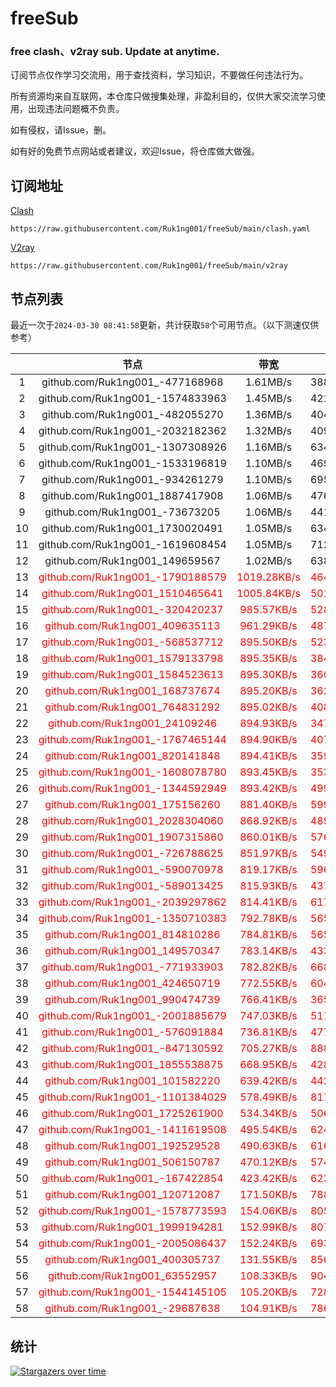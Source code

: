 # freeSub
### free clash、v2ray sub. Update at anytime.

订阅节点仅作学习交流用，用于查找资料，学习知识，不要做任何违法行为。

所有资源均来自互联网，本仓库只做搜集处理，非盈利目的，仅供大家交流学习使用，出现违法问题概不负责。

如有侵权，请Issue，删。

如有好的免费节点网站或者建议，欢迎Issue，将仓库做大做强。

## 订阅地址
[Clash](https://raw.githubusercontent.com/Ruk1ng001/freeSub/main/clash.yaml)
```
https://raw.githubusercontent.com/Ruk1ng001/freeSub/main/clash.yaml
```
[V2ray](https://raw.githubusercontent.com/Ruk1ng001/freeSub/main/v2ray)
```
https://raw.githubusercontent.com/Ruk1ng001/freeSub/main/v2ray
```

## 节点列表

最近一次于`2024-03-30 08:41:58`更新，共计获取`58`个可用节点。（以下测速仅供参考）

|  | 节点 | 带宽 | 延迟 |
|:-:|:--:|:--:|:--:|
 | 1 | github.com/Ruk1ng001_-477168968 | 1.61MB/s | 388.00ms |
 | 2 | github.com/Ruk1ng001_-1574833963 | 1.45MB/s | 421.00ms |
 | 3 | github.com/Ruk1ng001_-482055270 | 1.36MB/s | 404.00ms |
 | 4 | github.com/Ruk1ng001_-2032182362 | 1.32MB/s | 409.00ms |
 | 5 | github.com/Ruk1ng001_-1307308926 | 1.16MB/s | 634.00ms |
 | 6 | github.com/Ruk1ng001_-1533196819 | 1.10MB/s | 469.00ms |
 | 7 | github.com/Ruk1ng001_-934261279 | 1.10MB/s | 695.00ms |
 | 8 | github.com/Ruk1ng001_1887417908 | 1.06MB/s | 476.00ms |
 | 9 | github.com/Ruk1ng001_-73673205 | 1.06MB/s | 441.00ms |
 | 10 | github.com/Ruk1ng001_1730020491 | 1.05MB/s | 634.00ms |
 | 11 | github.com/Ruk1ng001_-1619608454 | 1.05MB/s | 712.00ms |
 | 12 | github.com/Ruk1ng001_149659567 | 1.02MB/s | 638.00ms |
 | 13 | <font color=red>github.com/Ruk1ng001_-1790188579</font> | <font color=red>1019.28KB/s</font> | <font color=red>464.00ms</font> |
 | 14 | <font color=red>github.com/Ruk1ng001_1510465641</font> | <font color=red>1005.84KB/s</font> | <font color=red>501.00ms</font> |
 | 15 | <font color=red>github.com/Ruk1ng001_-320420237</font> | <font color=red>985.57KB/s</font> | <font color=red>528.00ms</font> |
 | 16 | <font color=red>github.com/Ruk1ng001_409635113</font> | <font color=red>961.29KB/s</font> | <font color=red>487.00ms</font> |
 | 17 | <font color=red>github.com/Ruk1ng001_-568537712</font> | <font color=red>895.50KB/s</font> | <font color=red>523.00ms</font> |
 | 18 | <font color=red>github.com/Ruk1ng001_1579133798</font> | <font color=red>895.35KB/s</font> | <font color=red>384.00ms</font> |
 | 19 | <font color=red>github.com/Ruk1ng001_1584523613</font> | <font color=red>895.30KB/s</font> | <font color=red>360.00ms</font> |
 | 20 | <font color=red>github.com/Ruk1ng001_168737674</font> | <font color=red>895.20KB/s</font> | <font color=red>362.00ms</font> |
 | 21 | <font color=red>github.com/Ruk1ng001_764831292</font> | <font color=red>895.02KB/s</font> | <font color=red>408.00ms</font> |
 | 22 | <font color=red>github.com/Ruk1ng001_24109246</font> | <font color=red>894.93KB/s</font> | <font color=red>347.00ms</font> |
 | 23 | <font color=red>github.com/Ruk1ng001_-1767465144</font> | <font color=red>894.90KB/s</font> | <font color=red>407.00ms</font> |
 | 24 | <font color=red>github.com/Ruk1ng001_820141848</font> | <font color=red>894.41KB/s</font> | <font color=red>359.00ms</font> |
 | 25 | <font color=red>github.com/Ruk1ng001_-1608078780</font> | <font color=red>893.45KB/s</font> | <font color=red>353.00ms</font> |
 | 26 | <font color=red>github.com/Ruk1ng001_-1344592949</font> | <font color=red>893.42KB/s</font> | <font color=red>499.00ms</font> |
 | 27 | <font color=red>github.com/Ruk1ng001_175156260</font> | <font color=red>881.40KB/s</font> | <font color=red>599.00ms</font> |
 | 28 | <font color=red>github.com/Ruk1ng001_2028304060</font> | <font color=red>868.92KB/s</font> | <font color=red>489.00ms</font> |
 | 29 | <font color=red>github.com/Ruk1ng001_1907315860</font> | <font color=red>860.01KB/s</font> | <font color=red>576.00ms</font> |
 | 30 | <font color=red>github.com/Ruk1ng001_-726788625</font> | <font color=red>851.97KB/s</font> | <font color=red>549.00ms</font> |
 | 31 | <font color=red>github.com/Ruk1ng001_-590070978</font> | <font color=red>819.17KB/s</font> | <font color=red>596.00ms</font> |
 | 32 | <font color=red>github.com/Ruk1ng001_-589013425</font> | <font color=red>815.93KB/s</font> | <font color=red>437.00ms</font> |
 | 33 | <font color=red>github.com/Ruk1ng001_-2039297862</font> | <font color=red>814.41KB/s</font> | <font color=red>617.00ms</font> |
 | 34 | <font color=red>github.com/Ruk1ng001_-1350710383</font> | <font color=red>792.78KB/s</font> | <font color=red>565.00ms</font> |
 | 35 | <font color=red>github.com/Ruk1ng001_814810286</font> | <font color=red>784.81KB/s</font> | <font color=red>565.00ms</font> |
 | 36 | <font color=red>github.com/Ruk1ng001_149570347</font> | <font color=red>783.14KB/s</font> | <font color=red>433.00ms</font> |
 | 37 | <font color=red>github.com/Ruk1ng001_-771933903</font> | <font color=red>782.82KB/s</font> | <font color=red>668.00ms</font> |
 | 38 | <font color=red>github.com/Ruk1ng001_424650719</font> | <font color=red>772.55KB/s</font> | <font color=red>604.00ms</font> |
 | 39 | <font color=red>github.com/Ruk1ng001_990474739</font> | <font color=red>766.41KB/s</font> | <font color=red>365.00ms</font> |
 | 40 | <font color=red>github.com/Ruk1ng001_-2001885679</font> | <font color=red>747.03KB/s</font> | <font color=red>517.00ms</font> |
 | 41 | <font color=red>github.com/Ruk1ng001_-576091884</font> | <font color=red>736.81KB/s</font> | <font color=red>477.00ms</font> |
 | 42 | <font color=red>github.com/Ruk1ng001_-847130592</font> | <font color=red>705.27KB/s</font> | <font color=red>888.00ms</font> |
 | 43 | <font color=red>github.com/Ruk1ng001_1855538875</font> | <font color=red>668.95KB/s</font> | <font color=red>428.00ms</font> |
 | 44 | <font color=red>github.com/Ruk1ng001_101582220</font> | <font color=red>639.42KB/s</font> | <font color=red>442.00ms</font> |
 | 45 | <font color=red>github.com/Ruk1ng001_-1101384029</font> | <font color=red>578.49KB/s</font> | <font color=red>817.00ms</font> |
 | 46 | <font color=red>github.com/Ruk1ng001_1725261900</font> | <font color=red>534.34KB/s</font> | <font color=red>506.00ms</font> |
 | 47 | <font color=red>github.com/Ruk1ng001_-1411619508</font> | <font color=red>495.54KB/s</font> | <font color=red>624.00ms</font> |
 | 48 | <font color=red>github.com/Ruk1ng001_192529528</font> | <font color=red>490.63KB/s</font> | <font color=red>616.00ms</font> |
 | 49 | <font color=red>github.com/Ruk1ng001_506150787</font> | <font color=red>470.12KB/s</font> | <font color=red>574.00ms</font> |
 | 50 | <font color=red>github.com/Ruk1ng001_-167422854</font> | <font color=red>423.42KB/s</font> | <font color=red>623.00ms</font> |
 | 51 | <font color=red>github.com/Ruk1ng001_120712087</font> | <font color=red>171.50KB/s</font> | <font color=red>788.00ms</font> |
 | 52 | <font color=red>github.com/Ruk1ng001_-1578773593</font> | <font color=red>154.06KB/s</font> | <font color=red>805.00ms</font> |
 | 53 | <font color=red>github.com/Ruk1ng001_1999194281</font> | <font color=red>152.99KB/s</font> | <font color=red>807.00ms</font> |
 | 54 | <font color=red>github.com/Ruk1ng001_-2005086437</font> | <font color=red>152.24KB/s</font> | <font color=red>693.00ms</font> |
 | 55 | <font color=red>github.com/Ruk1ng001_400305737</font> | <font color=red>131.55KB/s</font> | <font color=red>856.00ms</font> |
 | 56 | <font color=red>github.com/Ruk1ng001_63552957</font> | <font color=red>108.33KB/s</font> | <font color=red>904.00ms</font> |
 | 57 | <font color=red>github.com/Ruk1ng001_-1544145105</font> | <font color=red>105.20KB/s</font> | <font color=red>728.00ms</font> |
 | 58 | <font color=red>github.com/Ruk1ng001_-29687638</font> | <font color=red>104.91KB/s</font> | <font color=red>786.00ms</font> |


## 统计

[![Stargazers over time](https://starchart.cc/Ruk1ng001/freeSub.svg)](https://starchart.cc/Ruk1ng001/freeSub)